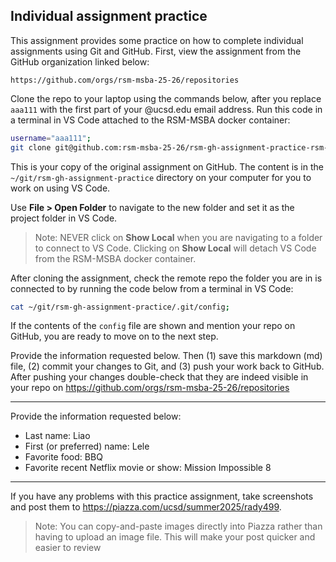 ## Individual assignment practice

This assignment provides some practice on how to complete individual assignments using Git and GitHub. First, view the assignment from the GitHub organization linked below:

`https://github.com/orgs/rsm-msba-25-26/repositories`

Clone the repo to your laptop using the commands below, after you replace `aaa111` with the first part of your @ucsd.edu email address. Run this code in a terminal in VS Code attached to the RSM-MSBA docker container:

```bash
username="aaa111";
git clone git@github.com:rsm-msba-25-26/rsm-gh-assignment-practice-rsm-$username ~/git/rsm-gh-assignment-practice;
```

This is your copy of the original assignment on GitHub. The content is in the `~/git/rsm-gh-assignment-practice` directory on your computer for you to work on using VS Code.

Use **File > Open Folder** to navigate to the new folder and set it as the project folder in VS Code.

> Note: NEVER click on **Show Local** when you are navigating to a folder to connect to VS Code. Clicking on **Show Local** will detach VS Code from the RSM-MSBA docker container.

After cloning the assignment, check the remote repo the folder you are in is connected to by running the code below from a terminal in VS Code:

```bash
cat ~/git/rsm-gh-assignment-practice/.git/config;
```

If the contents of the `config` file are shown and mention your repo on GitHub, you are ready to move on to the next step.

Provide the information requested below. Then (1) save this markdown (md) file, (2) commit your changes to Git, and (3) push your work back to GitHub. After pushing your changes double-check that they are indeed visible in your repo on <https://github.com/orgs/rsm-msba-25-26/repositories>

---

Provide the information requested below:

- Last name: Liao
- First (or preferred) name: Lele
- Favorite food: BBQ
- Favorite recent Netflix movie or show: Mission Impossible 8

---

If you have any problems with this practice assignment, take screenshots and post them to <https://piazza.com/ucsd/summer2025/rady499>.

> Note: You can copy-and-paste images directly into Piazza rather than having to upload an image file. This will make your post quicker and easier to review
